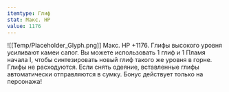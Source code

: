 ```yaml
---
itemtype: Глиф
stat: Макс. HP 
value: 1176
---
```

![[Temp/Placeholder_Glyph.png]]
Макс. HP +1176. Глифы высокого уровня усиливают камеи сапог. Вы можете использовать 1 глиф и 1 Пламя начала I, чтобы синтезировать новый глиф такого же уровня в горне. Глифы не расходуются. Если снять одеяние, вставленные глифы автоматически отправляются в сумку. Бонус действует только на персонажа!
